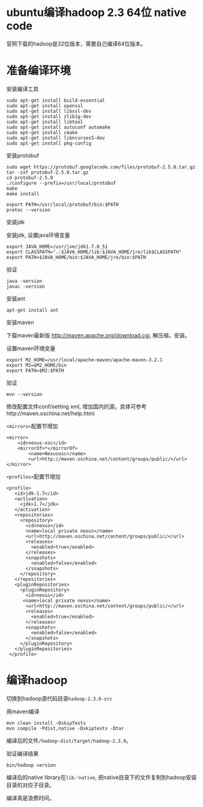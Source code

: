 ubuntu编译hadoop 2.3 64位 native code
==

官网下载的hadoop是32位版本，需要自己编译64位版本。  


准备编译环境
===

安装编译工具  

```
sudo apt-get install build-essential
sudo apt-get install openssl 
sudo apt-get install libssl-dev
sudo apt-get install zlib1g-dev
sudo apt-get install libtool
sudo apt-get install autoconf automake
sudo apt-get install cmake
sudo apt-get install libncurses5-dev
sudo apt-get install pkg-config
```

安装protobuf  

```
sudo wget https://protobuf.googlecode.com/files/protobuf-2.5.0.tar.gz
tar -zxf protobuf-2.5.0.tar.gz
cd protobuf-2.5.0
./configure --prefix=/usr/local/protobuf
make
make install

export PATH=/usr/local/protobuf/bin:$PATH
protoc --version
```

安装jdk   

安装jdk, 设置java环境变量  

```
export JAVA_HOME=/usr/jvm/jdk1.7.0_51
export CLASSPATH=".:$JAVA_HOME/lib:$JAVA_HOME/jre/lib$CLASSPATH"
export PATH=$JAVA_HOME/bin:$JAVA_HOME/jre/bin:$PATH
```

验证  

```
java -version
javac -version
```

安装ant

```
apt-get install ant
```

安装maven  

下载maven最新版 http://maven.apache.org/download.cgi, 解压缩，安装。  

设置maven环境变量

```
export M2_HOME=/usr/local/apache-maven/apache-maven-3.2.1
export M2=$M2_HOME/bin
export PATH=$M2:$PATH
```
验证 

```
mvn --version
```


修改配置文件conf/setting.xml, 增加国内的源。具体可参考http://maven.oschina.net/help.html  

`<mirrors>`配置节增加  

```
<mirror>
  	<id>nexus-osc</id>
  	<mirrorOf>*</mirrorOf>
		<name>Nexusosc</name>
		<url>http://maven.oschina.net/content/groups/public/</url>
</mirror>
```

`<profiles>`配置节增加

```
<profile>
   <id>jdk-1.7</id>
   <activation>
     <jdk>1.7</jdk>
   </activation>
   <repositories>
     <repository>
       <id>nexus</id>
       <name>local private nexus</name>
       <url>http://maven.oschina.net/content/groups/public/</url>
       <releases>
         <enabled>true</enabled>
       </releases>
       <snapshots>
         <enabled>false</enabled>
       </snapshots>
     </repository>
   </repositories>
   <pluginRepositories>
     <pluginRepository>
       <id>nexus</id>
      <name>local private nexus</name>
       <url>http://maven.oschina.net/content/groups/public/</url>
       <releases>
         <enabled>true</enabled>
       </releases>
       <snapshots>
         <enabled>false</enabled>
       </snapshots>
     </pluginRepository>
   </pluginRepositories>
 </profile>
```

编译hadoop
===

切换到hadoop源代码目录`hadoop-2.3.0-src`

用maven编译

```
mvn clean install –DskipTests
mvn compile -Pdist,native -Dskiptests -Dtar 
```

编译后的文件`/hadoop-dist/target/hadoop-2.3.0`。 

验证编译结果

```
bin/hadoop version
```

编译后的native library在`lib／native`, 把native目录下的文件复制到hadoop安装目录的对应子目录。  


编译真是浪费时间。  









